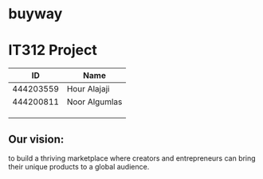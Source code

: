 # buyway

# IT312 Project
<!--| Section-77742 |-->
<!--| ------------- |-->
|  ID   | Name  |
| ----- | ----- |
| 444203559 |  Hour Alajaji |
| 444200811 | Noor Algumlas |
|  |  |
|  |  |
|  |  |

##  Our vision:
to build a thriving marketplace where creators and entrepreneurs can bring their unique products to a global audience.
